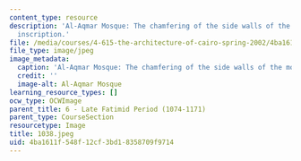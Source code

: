 ```yaml
---
content_type: resource
description: 'Al-Aqmar Mosque: The chamfering of the side walls of the mosque with
  inscription.'
file: /media/courses/4-615-the-architecture-of-cairo-spring-2002/4ba1611f548f12cf3bd18358709f9714_1038.jpeg
file_type: image/jpeg
image_metadata:
  caption: 'Al-Aqmar Mosque: The chamfering of the side walls of the mosque with inscription.'
  credit: ''
  image-alt: Al-Aqmar Mosque
learning_resource_types: []
ocw_type: OCWImage
parent_title: 6 - Late Fatimid Period (1074-1171)
parent_type: CourseSection
resourcetype: Image
title: 1038.jpeg
uid: 4ba1611f-548f-12cf-3bd1-8358709f9714
---
```

